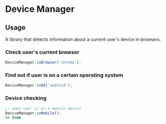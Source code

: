 # Device Manager

## Usage

A library that detects information about a current user's device in browsers.

### Check user's current browser

```javascript
DeviceManager.isBrowser('chrome');

```

### Find out if user is on a certain operating system

```javascript
DeviceManager.isOS('android');

```

### Device checking

```javascript
// when user is on a mobile device
DeviceManager.isMobile();
=> true

```